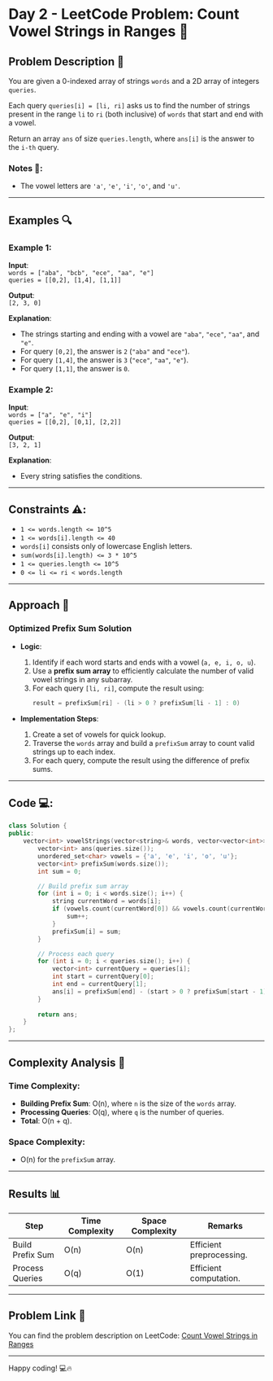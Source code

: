 # Day 2 - LeetCode Problem: Count Vowel Strings in Ranges 🌟

## Problem Description 📜
You are given a 0-indexed array of strings `words` and a 2D array of integers `queries`.

Each query `queries[i] = [li, ri]` asks us to find the number of strings present in the range `li` to `ri` (both inclusive) of `words` that start and end with a vowel.

Return an array `ans` of size `queries.length`, where `ans[i]` is the answer to the `i-th` query.

### Notes 📝:
- The vowel letters are `'a'`, `'e'`, `'i'`, `'o'`, and `'u'`.

---

## Examples 🔍

### Example 1:
**Input**:  
`words = ["aba", "bcb", "ece", "aa", "e"]`  
`queries = [[0,2], [1,4], [1,1]]`  

**Output**:  
`[2, 3, 0]`  

**Explanation**:  
- The strings starting and ending with a vowel are `"aba"`, `"ece"`, `"aa"`, and `"e"`.  
- For query `[0,2]`, the answer is `2` (`"aba"` and `"ece"`).  
- For query `[1,4]`, the answer is `3` (`"ece"`, `"aa"`, `"e"`).  
- For query `[1,1]`, the answer is `0`.  

### Example 2:
**Input**:  
`words = ["a", "e", "i"]`  
`queries = [[0,2], [0,1], [2,2]]`  

**Output**:  
`[3, 2, 1]`  

**Explanation**:  
- Every string satisfies the conditions.  

---

## Constraints ⚠️:
- `1 <= words.length <= 10^5`
- `1 <= words[i].length <= 40`
- `words[i]` consists only of lowercase English letters.
- `sum(words[i].length) <= 3 * 10^5`
- `1 <= queries.length <= 10^5`
- `0 <= li <= ri < words.length`

---

## Approach 🚀

### Optimized Prefix Sum Solution
- **Logic**:
  1. Identify if each word starts and ends with a vowel (`a, e, i, o, u`).
  2. Use a **prefix sum array** to efficiently calculate the number of valid vowel strings in any subarray.
  3. For each query `[li, ri]`, compute the result using:
     ```cpp
     result = prefixSum[ri] - (li > 0 ? prefixSum[li - 1] : 0)
     ```

- **Implementation Steps**:
  1. Create a set of vowels for quick lookup.
  2. Traverse the `words` array and build a `prefixSum` array to count valid strings up to each index.
  3. For each query, compute the result using the difference of prefix sums.

---

## Code 💻:
```cpp
class Solution {
public:
    vector<int> vowelStrings(vector<string>& words, vector<vector<int>>& queries) {
        vector<int> ans(queries.size());
        unordered_set<char> vowels = {'a', 'e', 'i', 'o', 'u'};
        vector<int> prefixSum(words.size());
        int sum = 0;

        // Build prefix sum array
        for (int i = 0; i < words.size(); i++) {
            string currentWord = words[i];
            if (vowels.count(currentWord[0]) && vowels.count(currentWord[currentWord.size() - 1])) {
                sum++;
            }
            prefixSum[i] = sum;
        }

        // Process each query
        for (int i = 0; i < queries.size(); i++) {
            vector<int> currentQuery = queries[i];
            int start = currentQuery[0];
            int end = currentQuery[1];
            ans[i] = prefixSum[end] - (start > 0 ? prefixSum[start - 1] : 0);
        }
        
        return ans;
    }
};
```

---

## Complexity Analysis 🧠

### Time Complexity:
- **Building Prefix Sum**: O(n), where `n` is the size of the `words` array.  
- **Processing Queries**: O(q), where `q` is the number of queries.  
- **Total**: O(n + q).

### Space Complexity:
- O(n) for the `prefixSum` array.  

---

## Results 📊
| Step            | Time Complexity | Space Complexity | Remarks                  |
|------------------|-----------------|------------------|--------------------------|
| Build Prefix Sum | O(n)            | O(n)             | Efficient preprocessing. |
| Process Queries  | O(q)            | O(1)             | Efficient computation.   |

---

## Problem Link 🔗
You can find the problem description on LeetCode: [Count Vowel Strings in Ranges](https://leetcode.com/problems/count-vowel-strings-in-ranges/)

---

Happy coding! 💻🔥
